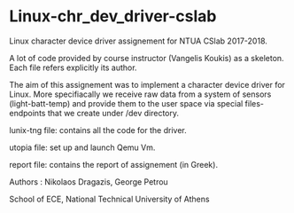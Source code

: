 # Linux-chr_dev_driver-cslab
Linux character device driver assignement for NTUA CSlab 2017-2018.

A lot of code provided by course instructor (Vangelis Koukis) as a skeleton. Each file refers explicitly its author.

The aim of this assignement was to implement a character device driver for Linux. More specifiacally we receive raw data from a system of sensors (light-batt-temp) and provide them to the user space via special files-endpoints that we create under /dev directory.

lunix-tng file: contains all the code for the driver.

utopia file: set up and launch Qemu Vm.

report file: contains the report of assignement (in Greek).

Authors : Nikolaos Dragazis, George Petrou

School of ECE, National Technical University of Athens
